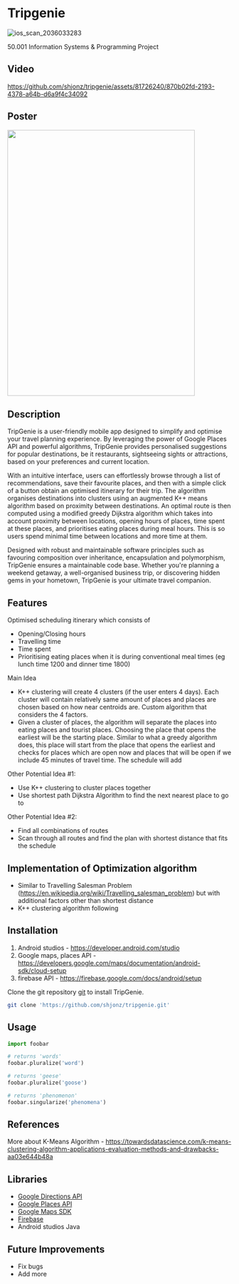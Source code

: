 # Tripgenie
![ios_scan_2036033283](https://github.com/shjonz/tripgenie/assets/81726240/59e35189-285e-4ab6-9b57-a0334fee4f69)

50.001 Information Systems & Programming Project

## Video

https://github.com/shjonz/tripgenie/assets/81726240/870b02fd-2193-4378-a64b-d6a9f4c34092

## Poster
<img src="https://github.com/shjonz/tripgenie/assets/81726240/ad176ce5-428e-4510-bd7a-4d5f4306c8f3" width="421" height="596">

## Description
TripGenie is a user-friendly mobile app designed to simplify and optimise your travel planning experience. By leveraging the power of Google Places API and powerful algorithms, TripGenie provides personalised suggestions for popular destinations, be it restaurants, sightseeing sights or attractions, based on your preferences and current location.
 
With an intuitive interface, users can effortlessly browse through a list of recommendations, save their favourite places, and then with a simple click of a button obtain an optimised itinerary for their trip. The algorithm organises destinations into clusters using an augmented K++ means algorithm based on proximity between destinations. An optimal route is then computed using a modified greedy Dijkstra algorithm which takes into account proximity between locations, opening hours of places, time spent at these places, and prioritises eating places during meal hours. This is so users spend minimal time between locations and more time at them.

Designed with robust and maintainable software principles such as favouring composition over inheritance, encapsulation and polymorphism, TripGenie ensures a maintainable code base. Whether you're planning a weekend getaway, a well-organised business trip, or discovering hidden gems in your hometown, TripGenie is your ultimate travel companion.


## Features 

Optimised scheduling itinerary which consists of
- Opening/Closing hours
- Travelling time
- Time spent
- Prioritising eating places when it is during conventional meal times (eg lunch time 1200 and dinner time 1800)

Main Idea
- K++ clustering will create 4 clusters (if the user enters 4 days). Each cluster will contain relatively same amount of places and places are chosen based on how near centroids are. 
Custom algorithm that considers the 4 factors. 
- Given a cluster of places, the algorithm will separate the places into eating places and tourist places. Choosing the place that opens the earliest will be the starting place. Similar to what a greedy algorithm does, this place will start from the place that opens the earliest and checks for places which are open now and places that will be open if we include 45 minutes of travel time. The schedule will add 

Other Potential Idea #1:
- Use K++ clustering to cluster places together
- Use shortest path Dijkstra Algorithm to find the next nearest place to go to

Other Potential Idea #2:
- Find all combinations of routes 
- Scan through all routes and find the plan with shortest distance that fits the schedule


## Implementation of Optimization algorithm
- Similar to Travelling Salesman Problem (https://en.wikipedia.org/wiki/Travelling_salesman_problem) but with additional factors other than shortest distance
- K++ clustering algorithm following 


## Installation

1. Android studios - https://developer.android.com/studio
2. Google maps, places API - https://developers.google.com/maps/documentation/android-sdk/cloud-setup
3. firebase API - https://firebase.google.com/docs/android/setup

Clone the git repository [git](https://git-scm.com/book/en/v2/Git-Basics-Getting-a-Git-Repository) to install TripGenie.

```bash
git clone 'https://github.com/shjonz/tripgenie.git'
```

## Usage

```python
import foobar

# returns 'words'
foobar.pluralize('word')

# returns 'geese'
foobar.pluralize('goose')

# returns 'phenomenon'
foobar.singularize('phenomena')
```

## References

More about K-Means Algorithm - https://towardsdatascience.com/k-means-clustering-algorithm-applications-evaluation-methods-and-drawbacks-aa03e644b48a

## Libraries

- [Google Directions API](https://developers.google.com/maps/documentation/directions/overview)
- [Google Places API](https://developers.google.com/maps/documentation/places/web-service/overview)
- [Google Maps SDK](https://developers.google.com/maps/documentation/android-sdk/overview)
- [Firebase](https://firebase.google.com/)
- Android studios Java

## Future Improvements
- Fix bugs
- Add more 
